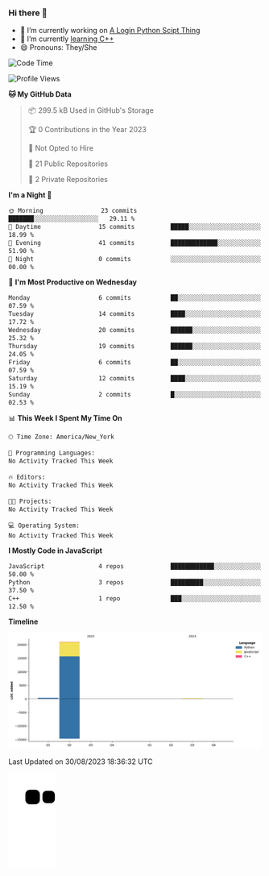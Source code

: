 ### Hi there 👋

<!--
**Iplay6432/Iplay6432** is a ✨ _special_ ✨ repository because its `README.md` (this file) appears on your GitHub profile.

Here are some ideas to get you started:

- 🔭 I’m currently working on ...
- 🌱 I’m currently learning ...
- 👯 I’m looking to collaborate on ...
- 🤔 I’m looking for help with ...
- 💬 Ask me about ...
- 📫 How to reach me: ...
- 😄 Pronouns: ...
- ⚡ Fun fact: ...
-->
- 🔭 I’m currently working on [A Login Python Scipt Thing](https://github.com/Iplay6432/Lugin-but-no-Pygame-)
- 🌱 I’m currently [learning C++](https://github.com/Iplay6432/LearningCpp)
- 😄 Pronouns: They/She

<!--START_SECTION:waka-->
![Code Time](http://img.shields.io/badge/Code%20Time-10%20hrs%201%20min-blue)

![Profile Views](http://img.shields.io/badge/Profile%20Views-0-blue)

**🐱 My GitHub Data** 

> 📦 299.5 kB Used in GitHub's Storage 
 > 
> 🏆 0 Contributions in the Year 2023
 > 
> 🚫 Not Opted to Hire
 > 
> 📜 21 Public Repositories 
 > 
> 🔑 2 Private Repositories 
 > 
**I'm a Night 🦉** 

```text
🌞 Morning                23 commits          ███████░░░░░░░░░░░░░░░░░░   29.11 % 
🌆 Daytime                15 commits          █████░░░░░░░░░░░░░░░░░░░░   18.99 % 
🌃 Evening                41 commits          █████████████░░░░░░░░░░░░   51.90 % 
🌙 Night                  0 commits           ░░░░░░░░░░░░░░░░░░░░░░░░░   00.00 % 
```
📅 **I'm Most Productive on Wednesday** 

```text
Monday                   6 commits           ██░░░░░░░░░░░░░░░░░░░░░░░   07.59 % 
Tuesday                  14 commits          ████░░░░░░░░░░░░░░░░░░░░░   17.72 % 
Wednesday                20 commits          ██████░░░░░░░░░░░░░░░░░░░   25.32 % 
Thursday                 19 commits          ██████░░░░░░░░░░░░░░░░░░░   24.05 % 
Friday                   6 commits           ██░░░░░░░░░░░░░░░░░░░░░░░   07.59 % 
Saturday                 12 commits          ████░░░░░░░░░░░░░░░░░░░░░   15.19 % 
Sunday                   2 commits           █░░░░░░░░░░░░░░░░░░░░░░░░   02.53 % 
```


📊 **This Week I Spent My Time On** 

```text
🕑︎ Time Zone: America/New_York

💬 Programming Languages: 
No Activity Tracked This Week

🔥 Editors: 
No Activity Tracked This Week

🐱‍💻 Projects: 
No Activity Tracked This Week

💻 Operating System: 
No Activity Tracked This Week
```

**I Mostly Code in JavaScript** 

```text
JavaScript               4 repos             ████████████░░░░░░░░░░░░░   50.00 % 
Python                   3 repos             █████████░░░░░░░░░░░░░░░░   37.50 % 
C++                      1 repo              ███░░░░░░░░░░░░░░░░░░░░░░   12.50 % 
```



**Timeline**

![Lines of Code chart](https://raw.githubusercontent.com/Iplay6432/Iplay6432/main/assets/bar_graph.png)


 Last Updated on 30/08/2023 18:36:32 UTC
<!--END_SECTION:waka-->

![snake](https://raw.githubusercontent.com/Iplay6432/Iplay6432/output/github-contribution-grid-snake.svg)
